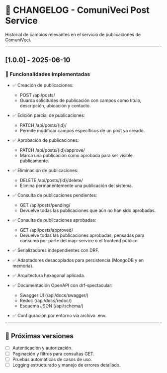 # 📜 CHANGELOG - ComuniVeci Post Service

Historial de cambios relevantes en el servicio de publicaciones de ComuniVeci.

---

## [1.0.0] - 2025-06-10

### 🚀 Funcionalidades implementadas

- ✅ Creación de publicaciones:
  - POST /api/posts/
  - Guarda solicitudes de publicación con campos como título, descripción, ubicación y contacto.

- ✅ Edición parcial de publicaciones:
  - PATCH /api/posts/{id}/
  - Permite modificar campos específicos de un post ya creado.

- ✅ Aprobación de publicaciones:
  - PATCH /api/posts/{id}/approve/
  - Marca una publicación como aprobada para ser visible públicamente.

- ✅ Eliminación de publicaciones:
  - DELETE /api/posts/{id}/delete/
  - Elimina permanentemente una publicación del sistema.

- ✅ Consulta de publicaciones pendientes:
  - GET /api/posts/pending/
  - Devuelve todas las publicaciones que aún no han sido aprobadas.

- ✅ Consulta de publicaciones aprobadas:
  - GET /api/posts/approved/
  - Devuelve todas las publicaciones aprobadas, pensadas para consumo por parte del map-service o el frontend público.

- ✅ Serializadores independientes con DRF.
- ✅ Adaptadores desacoplados para persistencia (MongoDB y en memoria).
- ✅ Arquitectura hexagonal aplicada.
- ✅ Documentación OpenAPI con drf-spectacular:
  - Swagger UI (/api/docs/swagger/)
  - Redoc (/api/docs/redoc/)
  - Esquema JSON (/api/schema/)
- ✅ Configuración por entorno vía archivo .env.

---

## 📅 Próximas versiones

- [ ] Autenticación y autorización.
- [ ] Paginación y filtros para consultas GET.
- [ ] Pruebas automáticas de casos de uso.
- [ ] Logging estructurado y manejo de errores detallado.
